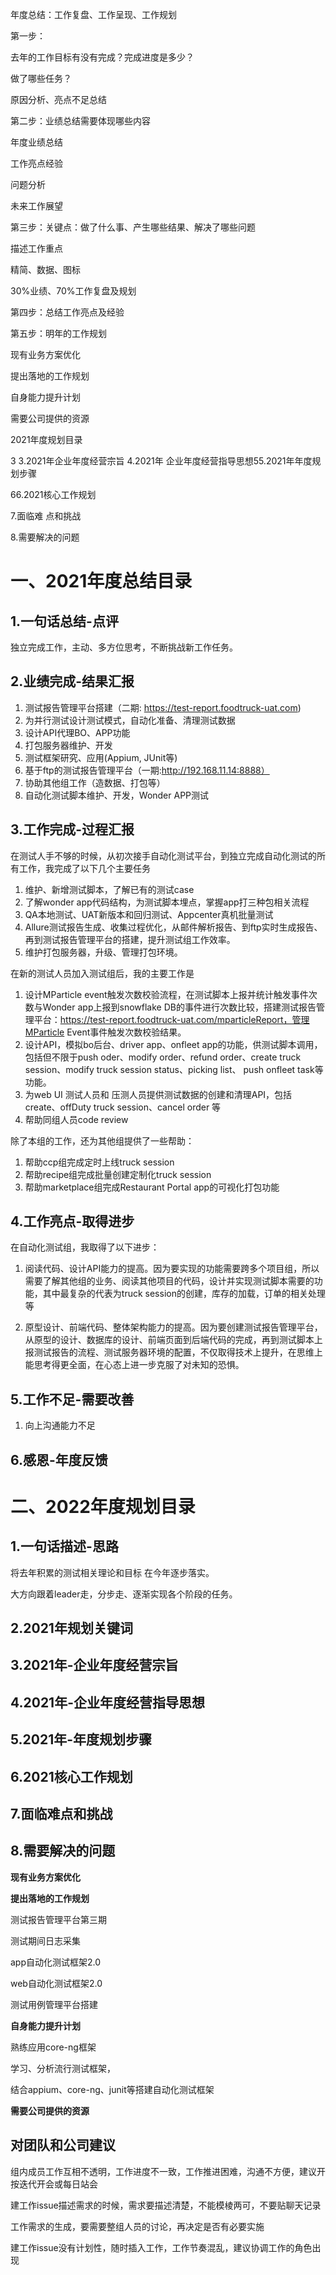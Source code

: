 

年度总结：工作复盘、工作呈现、工作规划



第一步：

去年的工作目标有没有完成？完成进度是多少？

做了哪些任务？

原因分析、亮点不足总结



第二步：业绩总结需要体现哪些内容

年度业绩总结

工作亮点经验

问题分析

未来工作展望



第三步：关键点：做了什么事、产生哪些结果、解决了哪些问题

描述工作重点

精简、数据、图标

30%业绩、70%工作复盘及规划



第四步：总结工作亮点及经验



第五步：明年的工作规划

现有业务方案优化

提出落地的工作规划

自身能力提升计划

需要公司提供的资源





2021年度规划目录

3 3.2021年企业年度经营宗旨 4.2021年 企业年度经营指导思想55.2021年年度规划步骤

66.2021核心工作规划

7.面临难 点和挑战

8.需要解决的问题



# 一、2021年度总结目录

## 1.一句话总结-点评

独立完成工作，主动、多方位思考，不断挑战新工作任务。

## 2.业绩完成-结果汇报

1. 测试报告管理平台搭建（二期: https://test-report.foodtruck-uat.com)
2. 为并行测试设计测试模式，自动化准备、清理测试数据
3. 设计API代理BO、APP功能
4. 打包服务器维护、开发
5. 测试框架研究、应用(Appium, JUnit等)
7. 基于ftp的测试报告管理平台（一期:http://192.168.11.14:8888）
7. 协助其他组工作（造数据、打包等）
8. 自动化测试脚本维护、开发，Wonder APP测试

## 3.工作完成-过程汇报

在测试人手不够的时候，从初次接手自动化测试平台，到独立完成自动化测试的所有工作，我完成了以下几个主要任务

1. 维护、新增测试脚本，了解已有的测试case
1. 了解wonder app代码结构，为测试脚本埋点，掌握app打三种包相关流程
2. QA本地测试、UAT新版本和回归测试、Appcenter真机批量测试
3. Allure测试报告生成、收集过程优化，从邮件解析报告、到ftp实时生成报告、再到测试报告管理平台的搭建，提升测试组工作效率。
3. 维护打包服务器，升级、管理打包环境。

在新的测试人员加入测试组后，我的主要工作是

1. 设计MParticle event触发次数校验流程，在测试脚本上报并统计触发事件次数与Wonder app上报到snowflake DB的事件进行次数比较，搭建测试报告管理平台：https://test-report.foodtruck-uat.com/mparticleReport，管理MParticle Event事件触发次数校验结果。
2. 设计API，模拟bo后台、driver app、onfleet app的功能，供测试脚本调用，包括但不限于push oder、modify order、refund order、create truck session、modify truck session status、picking list、 push onfleet task等功能。
3. 为web UI 测试人员和 压测人员提供测试数据的创建和清理API，包括create、offDuty truck session、cancel order 等
4. 帮助同组人员code review

除了本组的工作，还为其他组提供了一些帮助：

1. 帮助ccp组完成定时上线truck session
2. 帮助recipe组完成批量创建定制化truck session
3. 帮助marketplace组完成Restaurant Portal app的可视化打包功能

## 4.工作亮点-取得进步

在自动化测试组，我取得了以下进步：

1. 阅读代码、设计API能力的提高。因为要实现的功能需要跨多个项目组，所以需要了解其他组的业务、阅读其他项目的代码，设计并实现测试脚本需要的功能，其中最复杂的代表为truck session的创建，库存的加载，订单的相关处理等

2. 原型设计、前端代码、整体架构能力的提高。因为要创建测试报告管理平台，从原型的设计、数据库的设计、前端页面到后端代码的完成，再到测试脚本上报测试报告的流程、测试服务器环境的配置，不仅取得技术上提升，在思维上能思考得更全面，在心态上进一步克服了对未知的恐惧。

   

## 5.工作不足-需要改善

1. 向上沟通能力不足

   

## 6.感恩-年度反馈



# 二、2022年度规划目录

## 1.一句话描述-思路

将去年积累的测试相关理论和目标 在今年逐步落实。

大方向跟着leader走，分步走、逐渐实现各个阶段的任务。

## 2.2021年规划关键词



## 3.2021年-企业年度经营宗旨

## 4.2021年-企业年度经营指导思想

## 5.2021年-年度规划步骤

## 6.2021核心工作规划

## 7.面临难点和挑战

## 8.需要解决的问题





**现有业务方案优化**





**提出落地的工作规划**

测试报告管理平台第三期

测试期间日志采集

app自动化测试框架2.0

web自动化测试框架2.0

测试用例管理平台搭建





**自身能力提升计划**

熟练应用core-ng框架

学习、分析流行测试框架，

结合appium、core-ng、junit等搭建自动化测试框架





**需要公司提供的资源**            

## 对团队和公司建议

组内成员工作互相不透明，工作进度不一致，工作推进困难，沟通不方便，建议开按迭代开会或每日站会

建工作issue描述需求的时候，需求要描述清楚，不能模棱两可，不要贴聊天记录

工作需求的生成，要需要整组人员的讨论，再决定是否有必要实施

建工作issue没有计划性，随时插入工作，工作节奏混乱，建议协调工作的角色出现









